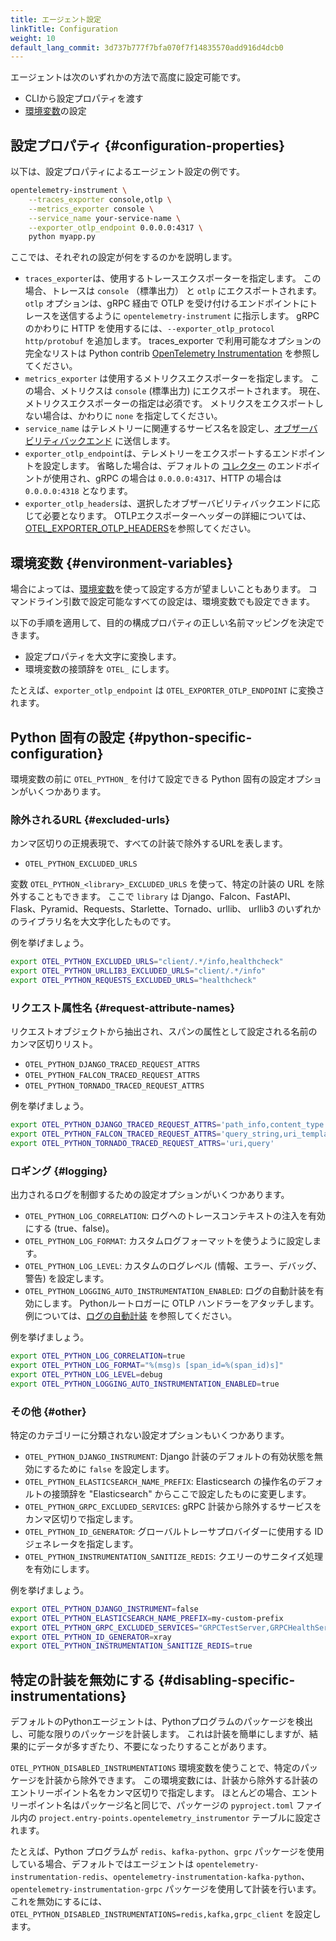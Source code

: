 ```yaml
---
title: エージェント設定
linkTitle: Configuration
weight: 10
default_lang_commit: 3d737b777f7bfa070f7f14835570add916d4dcb0
---
```


エージェントは次のいずれかの方法で高度に設定可能です。

- CLIから設定プロパティを渡す
- [環境変数](/docs/specs/otel/configuration/sdk-environment-variables/)の設定

## 設定プロパティ {#configuration-properties}

以下は、設定プロパティによるエージェント設定の例です。

```sh
opentelemetry-instrument \
    --traces_exporter console,otlp \
    --metrics_exporter console \
    --service_name your-service-name \
    --exporter_otlp_endpoint 0.0.0.0:4317 \
    python myapp.py
```

ここでは、それぞれの設定が何をするのかを説明します。

- `traces_exporter`は、使用するトレースエクスポーターを指定します。
  この場合、トレースは `console` （標準出力） と `otlp` にエクスポートされます。
  `otlp` オプションは、gRPC 経由で OTLP を受け付けるエンドポイントにトレースを送信するように `opentelemetry-instrument` に指示します。
  gRPC のかわりに HTTP を使用するには、`--exporter_otlp_protocol http/protobuf` を追加します。
  traces_exporter で利用可能なオプションの完全なリストは Python contrib [OpenTelemetry Instrumentation](https://github.com/open-telemetry/opentelemetry-python-contrib/tree/main/opentelemetry-instrumentation) を参照してください。
- `metrics_exporter` は使用するメトリクスエクスポーターを指定します。
  この場合、メトリクスは `console` (標準出力) にエクスポートされます。
  現在、メトリクスエクスポーターの指定は必須です。
  メトリクスをエクスポートしない場合は、かわりに `none` を指定してください。
- `service_name` はテレメトリーに関連するサービス名を設定し、[オブザーバビリティバックエンド](/ecosystem/vendors/) に送信します。
- `exporter_otlp_endpoint`は、テレメトリーをエクスポートするエンドポイントを設定します。
  省略した場合は、デフォルトの [コレクター](/docs/collector/) のエンドポイントが使用され、gRPC の場合は `0.0.0.0:4317`、HTTP の場合は `0.0.0.0:4318` となります。
- `exporter_otlp_headers`は、選択したオブザーバビリティバックエンドに応じて必要となります。
  OTLPエクスポーターヘッダーの詳細については、[OTEL_EXPORTER_OTLP_HEADERS](/docs/languages/sdk-configuration/otlp-exporter/#otel_exporter_otlp_headers)を参照してください。

## 環境変数 {#environment-variables}

場合によっては、[環境変数](/docs/languages/sdk-configuration/)を使って設定する方が望ましいこともあります。
コマンドライン引数で設定可能なすべての設定は、環境変数でも設定できます。

以下の手順を適用して、目的の構成プロパティの正しい名前マッピングを決定できます。

- 設定プロパティを大文字に変換します。
- 環境変数の接頭辞を `OTEL_` にします。

たとえば、`exporter_otlp_endpoint` は `OTEL_EXPORTER_OTLP_ENDPOINT` に変換されます。

## Python 固有の設定 {#python-specific-configuration}

環境変数の前に `OTEL_PYTHON_` を付けて設定できる Python 固有の設定オプションがいくつかあります。

### 除外されるURL {#excluded-urls}

カンマ区切りの正規表現で、すべての計装で除外するURLを表します。

- `OTEL_PYTHON_EXCLUDED_URLS`

変数 `OTEL_PYTHON_<library>_EXCLUDED_URLS` を使って、特定の計装の URL を除外することもできます。
ここで `library` は Django、Falcon、FastAPI、Flask、Pyramid、Requests、Starlette、Tornado、urllib、 urllib3 のいずれかのライブラリ名を大文字化したものです。

例を挙げましょう。

```sh
export OTEL_PYTHON_EXCLUDED_URLS="client/.*/info,healthcheck"
export OTEL_PYTHON_URLLIB3_EXCLUDED_URLS="client/.*/info"
export OTEL_PYTHON_REQUESTS_EXCLUDED_URLS="healthcheck"
```

### リクエスト属性名 {#request-attribute-names}

リクエストオブジェクトから抽出され、スパンの属性として設定される名前のカンマ区切りリスト。

- `OTEL_PYTHON_DJANGO_TRACED_REQUEST_ATTRS`
- `OTEL_PYTHON_FALCON_TRACED_REQUEST_ATTRS`
- `OTEL_PYTHON_TORNADO_TRACED_REQUEST_ATTRS`

例を挙げましょう。

```sh
export OTEL_PYTHON_DJANGO_TRACED_REQUEST_ATTRS='path_info,content_type'
export OTEL_PYTHON_FALCON_TRACED_REQUEST_ATTRS='query_string,uri_template'
export OTEL_PYTHON_TORNADO_TRACED_REQUEST_ATTRS='uri,query'
```

### ロギング {#logging}

出力されるログを制御するための設定オプションがいくつかあります。

- `OTEL_PYTHON_LOG_CORRELATION`: ログへのトレースコンテキストの注入を有効にする (true、false)。
- `OTEL_PYTHON_LOG_FORMAT`: カスタムログフォーマットを使うように設定します。
- `OTEL_PYTHON_LOG_LEVEL`: カスタムのログレベル (情報、エラー、デバッグ、警告) を設定します。
- `OTEL_PYTHON_LOGGING_AUTO_INSTRUMENTATION_ENABLED`: ログの自動計装を有効にします。
  Pythonルートロガーに OTLP ハンドラーをアタッチします。
  例については、[ログの自動計装](/docs/zero-code/python/logs-example/) を参照してください。

例を挙げましょう。

```sh
export OTEL_PYTHON_LOG_CORRELATION=true
export OTEL_PYTHON_LOG_FORMAT="%(msg)s [span_id=%(span_id)s]"
export OTEL_PYTHON_LOG_LEVEL=debug
export OTEL_PYTHON_LOGGING_AUTO_INSTRUMENTATION_ENABLED=true
```

### その他 {#other}

特定のカテゴリーに分類されない設定オプションもいくつかあります。

- `OTEL_PYTHON_DJANGO_INSTRUMENT`: Django 計装のデフォルトの有効状態を無効にするために `false` を設定します。
- `OTEL_PYTHON_ELASTICSEARCH_NAME_PREFIX`: Elasticsearch の操作名のデフォルトの接頭辞を "Elasticsearch" からここで設定したものに変更します。
- `OTEL_PYTHON_GRPC_EXCLUDED_SERVICES`: gRPC 計装から除外するサービスをカンマ区切りで指定します。
- `OTEL_PYTHON_ID_GENERATOR`: グローバルトレーサプロバイダーに使用する ID ジェネレータを指定します。
- `OTEL_PYTHON_INSTRUMENTATION_SANITIZE_REDIS`: クエリーのサニタイズ処理を有効にします。

例を挙げましょう。

```sh
export OTEL_PYTHON_DJANGO_INSTRUMENT=false
export OTEL_PYTHON_ELASTICSEARCH_NAME_PREFIX=my-custom-prefix
export OTEL_PYTHON_GRPC_EXCLUDED_SERVICES="GRPCTestServer,GRPCHealthServer"
export OTEL_PYTHON_ID_GENERATOR=xray
export OTEL_PYTHON_INSTRUMENTATION_SANITIZE_REDIS=true
```

## 特定の計装を無効にする {#disabling-specific-instrumentations}

デフォルトのPythonエージェントは、Pythonプログラムのパッケージを検出し、可能な限りのパッケージを計装します。
これは計装を簡単にしますが、結果的にデータが多すぎたり、不要になったりすることがあります。

`OTEL_PYTHON_DISABLED_INSTRUMENTATIONS` 環境変数を使うことで、特定のパッケージを計装から除外できます。
この環境変数には、計装から除外する計装のエントリーポイント名をカンマ区切りで指定します。
ほとんどの場合、エントリーポイント名はパッケージ名と同じで、パッケージの `pyproject.toml` ファイル内の `project.entry-points.opentelemetry_instrumentor` テーブルに設定されます。

たとえば、Python プログラムが `redis`、`kafka-python`、`grpc` パッケージを使用している場合、デフォルトではエージェントは `opentelemetry-instrumentation-redis`、`opentelemetry-instrumentation-kafka-python`、`opentelemetry-instrumentation-grpc` パッケージを使用して計装を行います。
これを無効にするには、`OTEL_PYTHON_DISABLED_INSTRUMENTATIONS=redis,kafka,grpc_client` を設定します。

